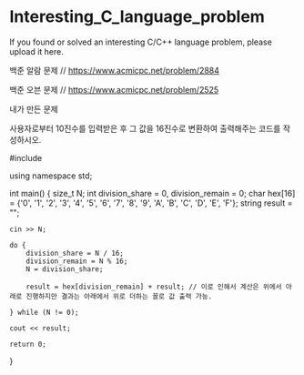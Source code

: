 # Interesting_C_language_problem
If you found or solved an interesting C/C++ language problem, please upload it here. 

백준 알람 문제 // https://www.acmicpc.net/problem/2884

백준 오븐 문제 // https://www.acmicpc.net/problem/2525

내가 만든 문제

사용자로부터 10진수를 입력받은 후 그 값을 16진수로 변환하여 출력해주는 코드를 작성하시오.

#include <iostream>

using namespace std;

int main()
{
    size_t N;
    int division_share = 0, division_remain = 0;
    char hex[16] = {'0', '1', '2', '3', '4', '5', '6', '7', '8', '9', 'A', 'B', 'C', 'D', 'E', 'F'};
    string result = "";
    
    cin >> N;
    
    do {
        division_share = N / 16;
        division_remain = N % 16;
        N = division_share;
        
        result = hex[division_remain] + result; // 이로 인해서 계산은 위에서 아래로 진행하지만 결과는 아래에서 위로 더하는 꼴로 값 출력 가능.
        
    } while (N != 0);
    
    cout << result;

    return 0;
}
